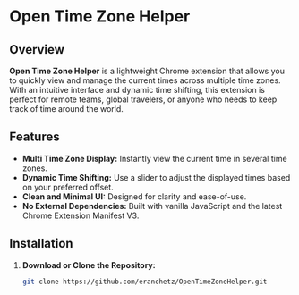 # Open Time Zone Helper

## Overview

**Open Time Zone Helper** is a lightweight Chrome extension that allows you to quickly view and manage the current times across multiple time zones. With an intuitive interface and dynamic time shifting, this extension is perfect for remote teams, global travelers, or anyone who needs to keep track of time around the world.

## Features

- **Multi Time Zone Display:** Instantly view the current time in several time zones.
- **Dynamic Time Shifting:** Use a slider to adjust the displayed times based on your preferred offset.
- **Clean and Minimal UI:** Designed for clarity and ease-of-use.
- **No External Dependencies:** Built with vanilla JavaScript and the latest Chrome Extension Manifest V3.

## Installation

1. **Download or Clone the Repository:**
   ```bash
   git clone https://github.com/eranchetz/OpenTimeZoneHelper.git
